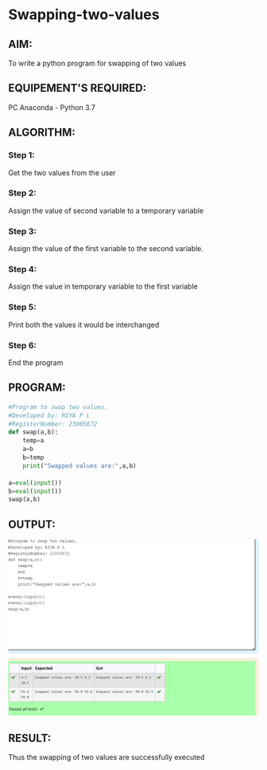# Swapping-two-values
## AIM:
To write a python program for swapping of two values
## EQUIPEMENT'S REQUIRED: 
PC
Anaconda - Python 3.7
## ALGORITHM: 
### Step 1:
Get the two values from the user
### Step 2: 
Assign the value of second variable to a temporary variable 
### Step 3: 
Assign the value of the first variable to the second variable.
### Step 4:  
Assign the value in temporary variable to the first variable
### Step 5: 
Print both the values it would be interchanged
### Step 6: 
End the program
## PROGRAM:
```PYTHON 
#Program to swap two values.
#Developed by: RIYA P L
#RegisterNumber: 23005672
def swap(a,b):
    temp=a
    a=b
    b=temp
    print("Swapped values are:",a,b)
    
a=eval(input())
b=eval(input())
swap(a,b)
```
## OUTPUT:
![output](./Swapping.png)

## RESULT:
Thus the swapping of two values are successfully executed



